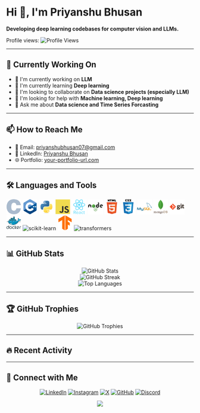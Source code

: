 # Hi 👋, I'm Priyanshu Bhusan

**Developing deep learning codebases for computer vision and LLMs.**

Profile views: ![Profile Views](https://komarev.com/ghpvc/?username=vi-jigishu&color=blue&style=flat)

---

## 🚀 Currently Working On
- 🔭 I'm currently working on **LLM**
- 🌱 I'm currently learning **Deep learning**
- 👯 I'm looking to collaborate on **Data science projects (especially LLM)**
- 🤔 I'm looking for help with **Machine learning, Deep learning**
- 💬 Ask me about **Data science and Time Series Forcasting**

---

## 📫 How to Reach Me
- 📧 Email: [priyanshubhusan07@gmail.com](mailto:priyanshubhusan@gmail.com)
- 💼 LinkedIn: [Priyanshu Bhusan](https://www.linkedin.com/in/priyanshu-bhusan-457188254?utm_source=share&utm_campaign=share_via&utm_content=profile&utm_medium=android_app)
- 🌐 Portfolio: [your-portfolio-url.com](https://your-portfolio-url.com)
---

## 🛠️ Languages and Tools

<p align="left">
<img src="https://raw.githubusercontent.com/devicons/devicon/master/icons/c/c-original.svg" alt="c" width="40" height="40"/>
<img src="https://raw.githubusercontent.com/devicons/devicon/master/icons/cplusplus/cplusplus-original.svg" alt="cplusplus" width="40" height="40"/>
<img src="https://raw.githubusercontent.com/devicons/devicon/master/icons/python/python-original.svg" alt="python" width="40" height="40"/>
<img src="https://raw.githubusercontent.com/devicons/devicon/master/icons/javascript/javascript-original.svg" alt="javascript" width="40" height="40"/>
<img src="https://raw.githubusercontent.com/devicons/devicon/master/icons/react/react-original-wordmark.svg" alt="react" width="40" height="40"/>
<img src="https://raw.githubusercontent.com/devicons/devicon/master/icons/nodejs/nodejs-original-wordmark.svg" alt="nodejs" width="40" height="40"/>
<img src="https://raw.githubusercontent.com/devicons/devicon/master/icons/html5/html5-original-wordmark.svg" alt="html5" width="40" height="40"/>
<img src="https://raw.githubusercontent.com/devicons/devicon/master/icons/css3/css3-original-wordmark.svg" alt="css3" width="40" height="40"/>
<img src="https://raw.githubusercontent.com/devicons/devicon/master/icons/mysql/mysql-original-wordmark.svg" alt="mysql" width="40" height="40"/>
<img src="https://raw.githubusercontent.com/devicons/devicon/master/icons/mongodb/mongodb-original-wordmark.svg" alt="mongodb" width="40" height="40"/>
<img src="https://raw.githubusercontent.com/devicons/devicon/master/icons/git/git-original-wordmark.svg" alt="git" width="40" height="40"/>
<img src="https://raw.githubusercontent.com/devicons/devicon/master/icons/docker/docker-original-wordmark.svg" alt="docker" width="40" height="40"/>
<img src="https://upload.wikimedia.org/wikipedia/commons/0/05/Scikit_learn_logo_small.svg" alt="scikit-learn" width="40" height="40"/>
<img src="https://raw.githubusercontent.com/devicons/devicon/master/icons/tensorflow/tensorflow-original.svg" alt="tensorflow" width="40" height="40"/>
<img src="https://huggingface.co/front/assets/huggingface_logo-noborder.svg" alt="transformers" width="40" height="40"/>

</p>

---

## 📊 GitHub Stats

<div align="center">
  <img src="https://github-readme-stats.vercel.app/api?username=vi-jigishu&show_icons=true&theme=radical&hide_border=true" alt="GitHub Stats" />
</div>

<div align="center">
  <img src="https://github-readme-streak-stats.herokuapp.com/?user=vi-jigishu&theme=radical&hide_border=true" alt="GitHub Streak" />
</div>

<div align="center">
  <img src="https://github-readme-stats.vercel.app/api/top-langs/?username=vi-jigishu&layout=compact&theme=radical&hide_border=true" alt="Top Languages" />
</div>

---

## 🏆 GitHub Trophies
<div align="center">
  <img src="https://github-profile-trophy.vercel.app/?username=vi-jigishu&theme=radical&no-frame=true&margin-w=15" alt="GitHub Trophies" />
</div>

---

## 🔥 Recent Activity
<!--START_SECTION:activity-->
<!--END_SECTION:activity-->

---

## 🤝 Connect with Me

<p align="center">
<a href="https://www.linkedin.com/in/priyanshu-bhusan-457188254?utm_source=share&utm_campaign=share_via&utm_content=profile&utm_medium=android_app"><img src="https://img.shields.io/badge/LinkedIn-0077B5?style=for-the-badge&logo=linkedin&logoColor=white" alt="LinkedIn"/></a>
<a href="https://www.instagram.com/vijigishu.v/"><img src="https://img.shields.io/badge/Instagram-E4405F?style=for-the-badge&logo=instagram&logoColor=white" alt="Instagram"/></a>
<a href="https://x.com/bhusan_vi?t=d4l0woPMXAqnchu4qDVj0A&s=09"><img src="https://img.shields.io/badge/X-000000?style=for-the-badge&logo=x&logoColor=white" alt="X"/></a>
<a href="https://github.com/vi-jigishu"><img src="https://img.shields.io/badge/GitHub-100000?style=for-the-badge&logo=github&logoColor=white" alt="GitHub"/></a>
<a href="https://discord.com/users/vijigishu"><img src="https://img.shields.io/badge/Discord-7289DA?style=for-the-badge&logo=discord&logoColor=white" alt="Discord"/></a>
</p>

<div align="center">
  <img src="https://capsule-render.vercel.app/api?type=waving&color=gradient&height=100&section=footer"/>
</div>
